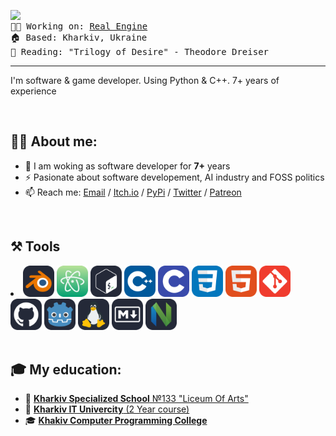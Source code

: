 <img align="left" src="https://raw.githubusercontent.com/MartinHeinz/MartinHeinz/master/wave.gif" width="200px"> <samp> <br>
  👨‍💻 Working on: [Real Engine](https://github.com/ivan-resetnikov-a/Real-Engine)<br>
  🏠 Based: Kharkiv, Ukraine<br>
  📖 Reading: "Trilogy of Desire" - Theodore Dreiser<br> 
</samp>

---

I'm software & game developer. Using Python & C++. 7+ years of experience<br>

<br>

## 🧑‍💻 About me:
* 🔭 I am woking as software developer for **7+** years
* ⚡ Pasionate about software developement, AI industry and FOSS politics
* 📫 Reach me: [Email](mailto:ivan.resetnikov.alpha@gmail.com) / [Itch.io](mailto:ivan.resetnikov.alpha@gmail.com) / [PyPi](https://pypi.org/user/LowRezCat/) / [Twitter](https://twitter.com/IvanResetikov) / [Patreon](https://www.patreon.com/user?u=84122364)

<br>

## ⚒️ Tools
<li style="padding-right: 10px">
<img src="https://github.com/tandpfun/skill-icons/blob/main/icons/Blender-Dark.svg" width=50>
<img src="https://github.com/tandpfun/skill-icons/blob/main/icons/Atom.svg" width=50>
<img src="https://github.com/tandpfun/skill-icons/blob/main/icons/Bash-Dark.svg" width=50>
<img src="https://github.com/tandpfun/skill-icons/blob/main/icons/CPP.svg" width=50>
<img src="https://github.com/tandpfun/skill-icons/blob/main/icons/C.svg" width=50>
<img src="https://github.com/tandpfun/skill-icons/blob/main/icons/CSS.svg" width=50>
<img src="https://github.com/tandpfun/skill-icons/blob/main/icons/HTML.svg" width=50>
<img src="https://github.com/tandpfun/skill-icons/blob/main/icons/Git.svg" width=50>
<img src="https://github.com/tandpfun/skill-icons/blob/main/icons/Github-Dark.svg" width=50>
<img src="https://github.com/tandpfun/skill-icons/blob/main/icons/Godot-Dark.svg" width=50>
<img src="https://github.com/tandpfun/skill-icons/blob/main/icons/Linux-Dark.svg" width=50>
<img src="https://github.com/tandpfun/skill-icons/blob/main/icons/Markdown-Dark.svg" width=50>
<img src="https://github.com/tandpfun/skill-icons/blob/main/icons/NeoVim-Dark.svg" width=50>
</li>

<br>

## 🎓 My education:
* 🏫 [**Kharkiv Specialized School** №133 "Liceum Of Arts"](https://mon.gov.ua/ua)
* 🎒 [**Kharkiv IT Univercity** (2 Year course)](https://ituniver.com/online-learning/about)
* 🎓 [**Khakiv Computer Programming College**](https://khpcc.com/)
